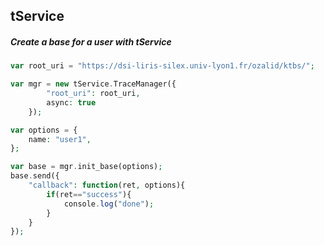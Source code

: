 tService 
----

##### Create a base for a user with tService #####

~~~php
var root_uri = "https://dsi-liris-silex.univ-lyon1.fr/ozalid/ktbs/";

var mgr = new tService.TraceManager({
		"root_uri": root_uri,
		async: true
	});

var options = {
	name: "user1",
};

var base = mgr.init_base(options);
base.send({
	"callback": function(ret, options){
		if(ret=="success"){
			console.log("done");
		}
	}
});

~~~


